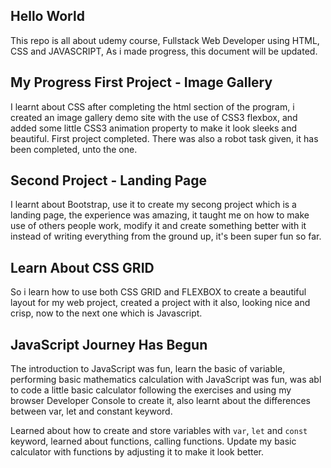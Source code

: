 ## Hello World

<p>This repo is all about udemy course, Fullstack Web Developer using HTML, CSS and JAVASCRIPT, As i made progress, this document will be updated.</p>

## My Progress First Project - Image Gallery

<p>
    I learnt about CSS after completing the html section of the program, i created an image gallery demo site with the use of CSS3 flexbox, and added some little CSS3 animation property to make it look sleeks and beautiful. First project completed.
    There was also a robot task given, it has been completed, unto the one.
</p>

## Second Project - Landing Page

<p> 
    I learnt about Bootstrap, use it to create my secong project which is a landing page, the experience was amazing, it taught me on how to make use of others people work, modify it and create something better with it instead of writing everything from the ground up, it's been super fun so far.
</p>

## Learn About CSS GRID

<p>So i learn how to use both CSS GRID and FLEXBOX to create a beautiful layout for my web project, created a project with it also, looking nice and crisp, now to the next one which is Javascript.
</p>

## JavaScript Journey Has Begun

<p>The introduction to JavaScript was fun, learn the basic of variable, performing basic mathematics calculation with JavaScript was fun, was abl to code a little basic calculator following the exercises and using my browser Developer Console to create it, also learnt about the differences between var, let and constant keyword. </p>
<p>
    Learned about how to create and store variables with <code>var</code>, <code>let</code> and <code>const</code> keyword, learned about functions, calling functions. Update my basic calculator with functions by adjusting it to make it look better.
</p>
